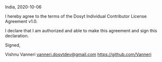 India, 2020-10-06

I hereby agree to the terms of the Dosyt Individual Contributor License
Agreement v1.0.

I declare that I am authorized and able to make this agreement and sign this
declaration.

Signed,

Vishnu Vanneri vanneri.dosytdev@gmail.com https://github.com/Vanneri